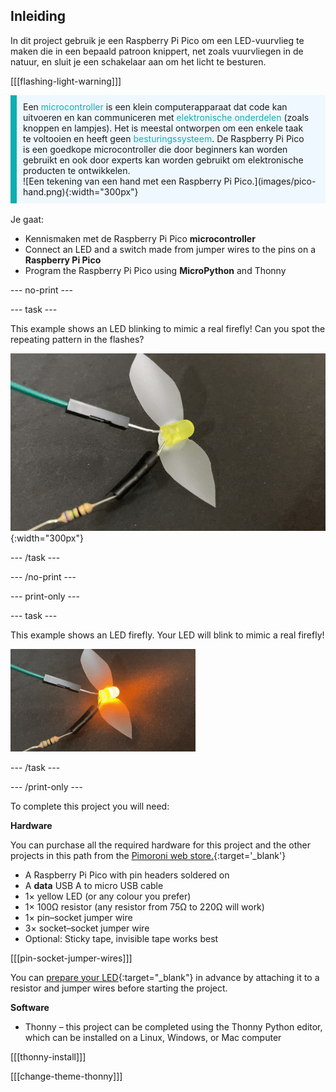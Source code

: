 ## Inleiding

In dit project gebruik je een Raspberry Pi Pico om een LED-vuurvlieg te maken die in een bepaald patroon knippert, net zoals vuurvliegen in de natuur, en sluit je een schakelaar aan om het licht te besturen.

[[[flashing-light-warning]]]

<div style='border-left: solid; border-width:10px; border-color: #0faeb0; background-color: aliceblue; padding: 10px;display: flex; flex-wrap: wrap'>
<div style="flex-basis: 200px; flex-grow: 1; margin-right: 15px;">
Een <span style="color: #0faeb0">microcontroller</span> is een klein computerapparaat dat code kan uitvoeren en kan communiceren met <span style="color: #0faeb0"> elektronische onderdelen</span> (zoals knoppen en lampjes). Het is meestal ontworpen om een enkele taak te voltooien en heeft geen <span style="color: #0faeb0">besturingssysteem</span>. 
De Raspberry Pi Pico is een goedkope microcontroller die door beginners kan worden gebruikt en ook door experts kan worden gebruikt om elektronische producten te ontwikkelen.
</div>
<div>
![Een tekening van een hand met een Raspberry Pi Pico.](images/pico-hand.png){:width="300px"}
</div>
</div>

<br/>
Je gaat:

+ Kennismaken met de Raspberry Pi Pico **microcontroller**
+ Connect an LED and a switch made from jumper wires to the pins on a **Raspberry Pi Pico**
+ Program the Raspberry Pi Pico using **MicroPython** and Thonny

--- no-print ---

--- task ---

This example shows an LED blinking to mimic a real firefly! Can you spot the repeating pattern in the flashes?

![An animation of the firefly LED blinking on and off.](images/firefly-blink.gif){:width="300px"}

--- /task ---

--- /no-print ---

--- print-only ---

--- task ---

This example shows an LED firefly. Your LED will blink to mimic a real firefly!

![An LED with tape stuck to it to form wings. There are two jumper wires connected to the LED, one with a resister held in place by electrical tape.](images/showcase_static.png)

--- /task ---

--- /print-only ---

To complete this project you will need:

**Hardware**

You can purchase all the required hardware for this project and the other projects in this path from the [Pimoroni web store.](https://shop.pimoroni.com/products/pico-intro-kit?variant=39893512945747){:target='_blank'}

+ A Raspberry Pi Pico with pin headers soldered on
+ A **data** USB A to micro USB cable
+ 1× yellow LED (or any colour you prefer)
+ 1× 100Ω resistor (any resistor from 75Ω to 220Ω will work)
+ 1× pin–socket jumper wire
+ 3× socket–socket jumper wire
+ Optional: Sticky tape, invisible tape works best

[[[pin-socket-jumper-wires]]]

You can [prepare your LED](https://projects.raspberrypi.org/en/projects/introduction-to-the-pico){:target="_blank"} in advance by attaching it to a resistor and jumper wires before starting the project.

**Software**

+ Thonny – this project can be completed using the Thonny Python editor, which can be installed on a Linux, Windows, or Mac computer

[[[thonny-install]]]

[[[change-theme-thonny]]]

